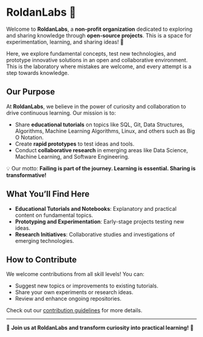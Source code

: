# RoldanLabs 🧪

Welcome to **RoldanLabs**, a **non-profit organization** dedicated to exploring and sharing knowledge through **open-source projects**. This is a space for experimentation, learning, and sharing ideas! 🌱

Here, we explore fundamental concepts, test new technologies, and prototype innovative solutions in an open and collaborative environment. This is the laboratory where mistakes are welcome, and every attempt is a step towards knowledge.

## Our Purpose
At **RoldanLabs**, we believe in the power of curiosity and collaboration to drive continuous learning. Our mission is to:
- Share **educational tutorials** on topics like SQL, Git, Data Structures, Algorithms, Machine Learning Algorithms, Linux, and others such as Big O Notation.
- Create **rapid prototypes** to test ideas and tools.
- Conduct **collaborative research** in emerging areas like Data Science, Machine Learning, and Software Engineering.

💡 Our motto: **Failing is part of the journey. Learning is essential. Sharing is transformative!**

## What You’ll Find Here
- **Educational Tutorials and Notebooks**: Explanatory and practical content on fundamental topics.
- **Prototyping and Experimentation**: Early-stage projects testing new ideas.
- **Research Initiatives**: Collaborative studies and investigations of emerging technologies.

## How to Contribute
We welcome contributions from all skill levels! You can:
- Suggest new topics or improvements to existing tutorials.
- Share your own experiments or research ideas.
- Review and enhance ongoing repositories.

Check out our [contribution guidelines](https://github.com/RoldanLabs/contributing) for more details.

---

🌟 **Join us at RoldanLabs and transform curiosity into practical learning!** 🚀
